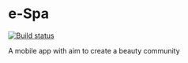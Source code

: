 # e-Spa

[![Build status](https://build.appcenter.ms/v0.1/apps/d6aaf191-32d8-4e43-92b2-0ac4070acedc/branches/android/badge)](https://appcenter.ms)

A mobile app with aim to create a beauty  community
